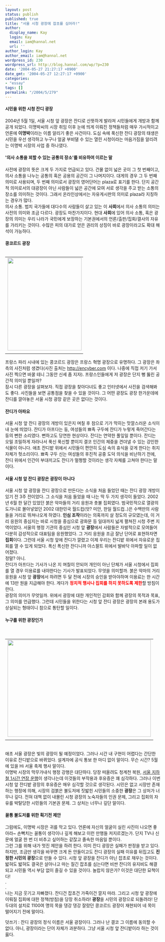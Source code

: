 ```yaml
---
layout: post
status: publish
published: true
title: "서울 시청 광장에 잡초를 심어라!"
author:
  display_name: Kay
  login: Kay
  email: iam@hannal.net
  url: ''
author_login: Kay
author_email: iam@hannal.net
wordpress_id: 230
wordpress_url: http://blog.hannal.com/wp/?p=230
date: '2004-05-27 21:27:17 +0900'
date_gmt: '2004-05-27 12:27:17 +0900'
categories:
- "essay"
tags: []
permalink: "/2004/5/279"
---
```

<h4>시민을 위한 시청 잔디 광장</h4>
<p>2004년 5월 1일, 서울 시청 앞 광장은 잔디로 산뜻하게 발라져 시민들에게 개방과 함께 공개 되었다. 이명박씨의 시장 취임 이후 눈에 띄게 이뤄진 정책들처럼 매우 가시적이고 언론에 <b>이명박</b>이라는 이름 알리기 좋은 사건이다. 도심 속에 푹신한 잔디 광장의 태생은 시민을 우선 생각하고 누구나 얼굴 부비댈 수 있는 열린 시청이라는 마음가짐을 알리려는 이명박 시장의 사업 중 하나였다.</p>
<p></p>
<h4>'의사 소통을 꾀할 수 있는 공통의 장소’를 비유하여 이르는 말</h4>
<p>사전에 광장의 뜻은 크게 두 가지로 언급되고 있다. 건물 없이 넓은 곳이 그 첫 번째이고, 의사 소통을 나누는 공통의 혹은 공용의 공간이 그 나머지이다. 대게의 경우 그 두 번째 의미로 사용되며, 두 번째 의미로서 광장의 영어단어는 plaza로 표기를 한다. 단지 공간적 의미로서의 대광장이 아닌 사람들이 넓은 공간에 모여 서로 생각을 주고 받는 소통의 장소를 의미하는 것이다. 그래서 온라인상에서는 자유게시판의 의미로 plaza라 지칭하는 경우가 많다.<br />
의사 소통. 법치 국가들에 대다수의 사람들이 살고 있는 이 <b>사회</b>에서 의사 소통의 의미는 사전의 의미와 조금 다르다. 광장도 마찬가지이다. 현대 <b>사회</b>에 있어 의사 소통, 혹은 광장의 의미는 우리 나라가 국민에게 보장하는 기본권에서의 언론/출판/집회/결사의 자유를 가리키는 것이다. 수많은 피의 대가로 얻은 권리의 상징이 바로 광장이라고도 확대 해석이 가능하다.</p>
<p></p>
<h4>콩코르드 광장</h4>
<table align="left">
<tr>
<td style="padding-right:5"><center><img src="http://blog.hannal.com/tt-attach/0527/040527020212359685/739772.jpg" width="240" height="300"></center></td>
</tr>
<tr>
<td class="centerphoto"> </td>
</tr>
</table>
<p>프랑스 파리 시내에 있는 콩코르드 광장은 프랑스 혁명 광장으로 유명하다. 그 광장은 좌측의 사진처럼 생겼다(사진 출처는  <a href="http://encyber.com" target=_blank>http://encyber.com</a>  이다. 나중에 직접 저기 가서 사진 찍으면 바꿀 테니 그동안 신세 좀 지자). 프랑스인들에게 저 광장은 단지 뻥 뚫린 공간적 의미일 뿐일까?<br />
잠시 다른 광장을 살펴보자. 직접 광장을 찾아다녀도 좋고 인터넷에서 사진을 검색해봐도 좋다. 사진들을 보면 공통점을 찾을 수 있을 것이다. 그 어떤 광장도 광장 한가운데에 잔디를 깔아놓은 서울 시청 광장 같은 곳은 없다는 것이다.</p>
<p></p>
<h4>잔디가 아파요</h4>
<p>서울 시청 앞 잔디 광장의 개방이 있은지 며칠 후 참으로 기가 막히는 맛깔스러운 소식이 내 눈에 띄었다. 잔디가 아프다는 둥, 여성들의 뾰족 구두에 잔디가 누렇게 죽어간다는 둥의 뻔한 소리였다. 뻔하고도 당연한 현상이다. 잔디는 연약한 풀잎일 뿐이다. 잔디는 오밀 조밀하게 자라나서 푹신 푹신할 뿐이지 결코 인간의 체중을 견뎌낼 수 있는 강인한 식물이 아니다. 애초 잔디밭 위에서 시민들이 편안히 도심 속의 휴식을 갖게 한다는 취지 자체가 헛소리이다. 뾰족 구두 신는 여성들의 후진적 공중 도덕 의식을 비난하기 전에, 잔디 위에서 인간이 부대끼고도 잔디가 멀쩡할 것이라는 생각 자체를 고쳐야 한다는 말이다.</p>
<p></p>
<h4>서울 시청 앞 잔디 광장은 광장이 아니다</h4>
<p>서울 시청 앞 광장을 잔디 광장으로 만든다는 소식을 처음 들었던 때는 잔디 광장 개방이 있기 전 3주 전이었다. 그 소식을 처음 들었을 때 나는 딱 두 가지 생각이 들었다. 2002년 6월 한 달간 있었던 붉은 악마들의 거리 응원과 촛불 집회였다. 범국민적으로 열광의 도가니로 몰아넣었던 2002 대한민국 월드컵(앗? 미안, 한일 월드컵..)은 수백만의 사람들을 거리로 뛰쳐나오게 하였다. <b>인심 조작</b>이라는 의혹까지 살 정도의 규모였는데, 이 거리 응원의 중심지는 바로 시청을 중심으로 광화문 등 일대까지 넓게 펼쳐진 시청 주변 지역이었다. 서울의 행정 기관의 중심인 시청 앞 <b>광장</b>에서 사람들은 자발적으로 모여들어 다분히 감성적으로 대표팀을 응원했었다. 그 거리 응원을 조금 잘난 단어로 표현하자면 <b>집회</b>이다. 그런데 서울 시청 앞에 잔디가 깔렸고 이제 우리는 잔디밭 위에서 자유로운 집회를 열 수 있게 되었다. 폭신 폭신한 잔디니까 아스팔트 위에서 발바닥 아파할 일이 없어졌다.<br />
정말? 아니.<br />
잔디가 아프다는 기사가 나온 지 며칠이 안되어 개인이 아닌 단체가 서울 시청에서 집회를 열 경우 이용료를 내야한다는 기사가 발표되었다. 무엇을 의미할까. 붉은 악마의 거리 응원을 시청 앞 <b>광장</b>에서 하려면 두 달 전에 시장의 승인을 받아야하며 이용료는 한 시간에 13만 원을 지급해야 한다. 게다가 <b><font color='red'>정치적 행사나 집회를 하지 못하도록 제한</font></b>할 방침이란다.<br />
광장의 의미가 무엇일까. 위에서 광장에 대한 개인적인 감회와 함께 광장의 목적과 목표, 그 의미를 언급했다. 그런데 시민들을 위한다는 시청 앞 잔디 광장은 광장의 본래 용도가 상실되는 형태이니 참으로 통탄할 일이다.</p>
<p></p>
<h4>누구를 위한 광장인가</h4>
<p><center><br />
<table>
<tr>
<td><center><img src="http://blog.hannal.com/tt-attach/0527/040527020212359685/003125.jpg" width="465" height="314"></center></td>
</tr>
<tr>
<td class="centerphoto"> </td>
</tr>
</table>
<p></center><br />
애초 서울 광장은 빛의 광장이 될 예정이었다. 그러나 시간 내 구현이 어렵다는 간단한 이유로 잔디밭으로 바뀌었다. 설계자에 공식 통보 한 마디 없이 말이다. 무슨 시간? 5월에 있을 Hi 서울 축제 행사 말이다.<br />
이명박 시장의 막무가내식 행정 강행은 대단하다. 당장 떠올려도 청계천 복원, <a href='http://blog.hannal.com/index.php?pl=150' target='_blank'>서울 지하철 1시간 연장 운행</a>이 생각나는데 이것들의 부작용과 후유증은 꽤 심각하다. 그러나 이번 시청 앞 잔디밭 광장의 후유증은 매우 심각할 것으로 생각된다. 시민은 없고 시장만 존재하는 행정에 의해, 시장의 검붉은 불도저에 짓밟힌 시민들의 소중한 <b>광장</b>은 그 상처가 너무나 깊다. 전혀 대책 없이 내몰린 시청 광장의 노숙자들의 인권 문제, 그리고 집회의 자유를 박탈당한 시민들의 기본권 문제. 그 상처는 너무나 깊단 말이다.</p>
<p></p>
<h4>꼴통 불도저를 위한 획기전 제안</h4>
<p>그럼에도, 이명박 시장은 귀를 막고 있다. 언론에 자신의 얼굴이 실린 사진이 나오면 좋아라~ 손뼉치는 꼴통이 생각이나 깊게 해보고 이런 만행들 저지르겠는가. 단지 TV나 신문에 얼굴 한 번 더 비추고 싶어하는 같잖고 졸속한 마음일 뿐이다.<br />
그런 그를 위해 내가 멋진 제안을 하려 한다. 이미 잔디 광장은 실패가 판정을 받고 있다. 하지만, 조금만 생각을 바꾸면 크게 돈 안들이고도 잔디 광장의 실패 이유를 뒤집고도 <b>진정한 시민의 광장</b>으로 만들 수 있다. 시청 앞 광장을 잔디가 아닌 잡초로 채우는 것이다. 밟혀도 밟혀도 결국은 살아나고 마는 질긴 잡초를 심는다면 비싼 잔디의 유지비도 해결되고 시민들 역시 부담 없이 즐길 수 있을 것이다. 놀랍지 않은가? 이것은 대단한 묘책이다!<br />
.<br />
.<br />
나는 지금 웃기고 자빠졌다. 잔디건 잡초건 가죽이건 깔지 마라. 그리고 시청 앞 광장에 이뤄질 집회에 대한 정책(방침)을 당장 취소하라! <b>광장</b>을 시민의 광장으로 되돌려라! 단두대의 설치로 1100여 명의 목을 댕강 댕강 잘랐던 콩코르드 광장이 재현되어 네 목이 떨어지기 전에 말이다.</p>
<p>덧쓰기 : 잔디 광장의 정식 이름은 서울 광장이다. 그러나 난 결코 그 이름에 동의할 수 없다. 아니, 광장이라는 단어 자체가 과분하다. 그냥 서울 시청 앞 잔디밭이라 하는 것이 옳다.</p>
